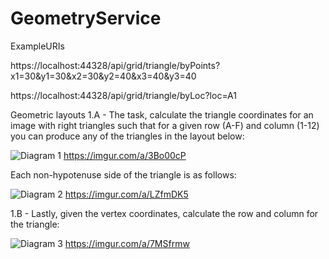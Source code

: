 # GeometryService
ExampleURIs

https://localhost:44328/api/grid/triangle/byPoints?x1=30&y1=30&x2=30&y2=40&x3=40&y3=40

https://localhost:44328/api/grid/triangle/byLoc?loc=A1


Geometric layouts
1.A - 
The task, calculate the triangle coordinates for an image with right triangles such that for a given row (A-F) and column (1-12) you can produce any of the triangles in the layout below:

![Diagram 1](https://i.imgur.com/achZDZS.png)
https://imgur.com/a/3Bo00cP

Each non-hypotenuse side of the triangle is as follows:

![Diagram 2](https://i.imgur.com/VkfRu47.png)
https://imgur.com/a/LZfmDK5

1.B -
Lastly, given the vertex coordinates, calculate the row and column for the triangle:

![Diagram 3](https://i.imgur.com/JlzGSWX.png)
https://imgur.com/a/7MSfrmw
